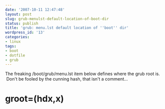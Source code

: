 ```yaml
---
date: '2007-10-11 12:47:48'
layout: post
slug: grub-menulst-default-location-of-boot-dir
status: publish
title: 'grub: menu.lst default location of ''boot'' dir'
wordpress_id: '13'
categories:
- linux
tags:
- boot
- dotfile
- grub
---
```


The freaking /boot/grub/menu.lst item below defines where the grub root is. Don't be fooled by the cunning hash, that isn't a comment...

# groot=(hdx,x)
